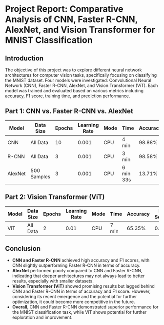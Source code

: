 # Project Report: Comparative Analysis of CNN, Faster R-CNN, AlexNet, and Vision Transformer for MNIST Classification

## Introduction
The objective of this project was to explore different neural network architectures for computer vision tasks, specifically focusing on classifying the MNIST dataset. Four models were investigated: Convolutional Neural Network (CNN), Faster R-CNN, AlexNet, and Vision Transformer (ViT). Each model was trained and evaluated based on various metrics including accuracy, F1 score, training time, and prediction performance.

## Part 1: CNN vs. Faster R-CNN vs. AlexNet
| Model   | Data Size          | Epochs | Learning Rate | Mode | Time     | Accuracy | F1 Score | Prediction "4" | Probability      |
|---------|--------------------|--------|---------------|------|----------|----------|----------|-----------------------------------|-------------|
| CNN     | All Data           | 10     | 0.001         | CPU  | 4 min    | 98.88%   | 0.99     | 9                                 | 68.73%      |
| R-CNN   | All Data           | 3      | 0.001         | CPU  | 3 min    | 98.58%   | 0.99     | 4                                 | 95.79%      |
| AlexNet | 500 Samples        | 3      | 0.001         | CPU  | 6 min 33s| 13.71%   | 0.05     | 7                                 | 19.03%      |

## Part 2: Vision Transformer (ViT)
| Model | Data Size          | Epochs | Learning Rate | Mode | Time | Accuracy | F1 Score | Prediction "4"                    | Probability |
|-------|--------------------|--------|---------------|------|------|----------|----------|-----------------------------------|-------------|
| ViT   | All Data           | 2      | 0.01          | CPU  | 7 min| 65.35%   | 0.63     | 1                                 | 22.90%      |

## Conclusion
- **CNN and Faster R-CNN** achieved high accuracy and F1 scores, with CNN slightly outperforming Faster R-CNN in terms of accuracy.
- **AlexNet** performed poorly compared to CNN and Faster R-CNN, indicating that deeper architectures may not always lead to better results, especially with smaller datasets.
- **Vision Transformer (ViT)** showed promising results but lagged behind CNN and Faster R-CNN in terms of accuracy and F1 score. However, considering its recent emergence and the potential for further optimization, it could become more competitive in the future.
- **Overall**, CNN and Faster R-CNN demonstrated superior performance for the MNIST classification task, while ViT shows potential for further exploration and improvement.
